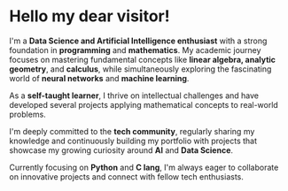   <h1>Hello my dear visitor!</h1>
  <p>I'm a <strong>Data Science and Artificial Intelligence enthusiast</strong> with a strong foundation in <strong>programming</strong> and <strong>mathematics</strong>. My academic journey focuses on mastering fundamental concepts like <strong>linear algebra, </strong><strong>analytic geometry</strong>, and <strong>calculus</strong>, while simultaneously exploring the fascinating world of <strong>neural networks</strong> and <strong>machine learning</strong>.</p>

<p>As a <strong>self-taught learner</strong>, I thrive on intellectual challenges and have developed several projects applying mathematical concepts to real-world problems.</p>

<p>I'm deeply committed to the <strong>tech community</strong>, regularly sharing my knowledge and continuously building my portfolio with projects that showcase my growing curiosity around <strong>AI</strong> and <strong>Data Science</strong>.</p>

<p>Currently focusing on <strong>Python</strong> and <strong>C lang</strong>, I'm always eager to collaborate on innovative projects and connect with fellow tech enthusiasts.</p>


